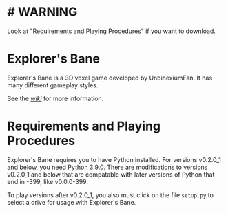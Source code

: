 # # WARNING

Look at "Requirements and Playing Procedures" if you want to download.

# Explorer's Bane

Explorer's Bane is a 3D voxel game developed by UnbihexiumFan. It has many different gameplay styles.

See the [_wiki_](https://github.com/UnbihexiumFan/explorers-bane/wiki) for more information.

# Requirements and Playing Procedures

Explorer's Bane requires you to have Python installed. For versions v0.2.0_1 and below, you need Python 3.9.0. There are modifications to versions v0.2.0_1 and below that are compatable with later versions of Python that end in -399, like v0.0.0-399.

To play versions after v0.2.0_1, you also must click on the file `setup.py` to select a drive for usage with Explorer's Bane.
